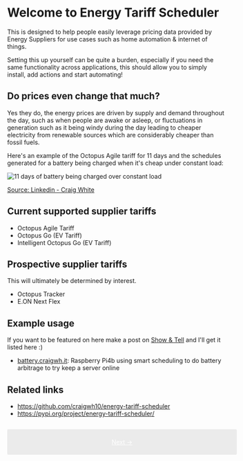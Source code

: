 # Welcome to Energy Tariff Scheduler

This is designed to help people easily leverage pricing data provided by Energy Suppliers for use cases such as home automation & internet of things.

Setting this up yourself can be quite a burden, especially if you need the same functionality across applications, this should allow you to simply install, add actions and start automating!

## Do prices even change that much?

Yes they do, the energy prices are driven by supply and demand throughout the day, such as when people are awake or asleep, or fluctuations in generation such as it being windy during the day leading to cheaper electricity from renewable sources which are considerably cheaper than fossil fuels.

Here's an example of the Octopus Agile tariff for 11 days and the schedules generated for a battery being charged when it's cheap under constant load:

<img src="schedule.gif" alt="11 days of battery being charged over constant load" />

<a href="https://www.linkedin.com/pulse/improving-my-portable-battery-charging-strategy-day-ahead-craig-white-7h8ce" target="_blank">Source: Linkedin - Craig White</a>

## Current supported supplier tariffs

- Octopus Agile Tariff
- Octopus Go (EV Tariff)
- Intelligent Octopus Go (EV Tariff)

## Prospective supplier tariffs

This will ultimately be determined by interest.

- Octopus Tracker
- E.ON Next Flex

## Example usage

If you want to be featured on here make a post on <a href="https://github.com/craigwh10/energy-tariff-scheduler/discussions/new?category=show-and-tell" target="_blank">Show & Tell</a> and I'll get it listed here :)

- <a href="https://battery.craigwh.it" target="_blank">battery.craigwh.it</a>: Raspberry Pi4b using smart scheduling to do battery arbitrage to try keep a server online

## Related links

- <a href="https://github.com/craigwh10/energy-tariff-scheduler" target="_blank">https://github.com/craigwh10/energy-tariff-scheduler</a>
- <a href="https://pypi.org/project/energy-tariff-scheduler/" target="_blank">https://pypi.org/project/energy-tariff-scheduler/</a>

<div style="display: flex; width: 100%; background: #ebebeb; padding: 1em; gap: 1em; border-radius: 0.2em; margin-top: 2em;">
    <a href="./installation" style="flex: 6; text-align: center; color: white; background: var(--md-typeset-a-color); padding: 0.5em 0em;">Next &rarr;</a>
</div>
